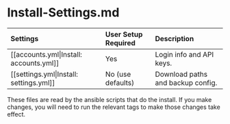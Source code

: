 # Install-Settings.md

| Settings | User Setup Required | Description |
| :--- | :--- | :--- |
| \[\[accounts.yml\|Install: accounts.yml\]\] | Yes | Login info and API keys. |
| \[\[settings.yml\|Install: settings.yml\]\] | No \(use defaults\) | Download paths and backup config. |

These files are read by the ansible scripts that do the install. If you make changes, you will need to run the relevant tags to make those changes take effect.


